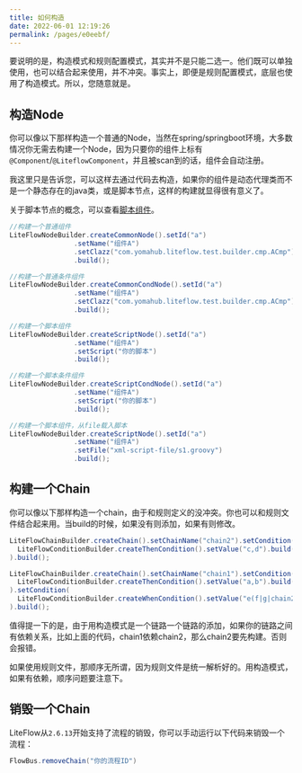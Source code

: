 ```yaml
---
title: 如何构造
date: 2022-06-01 12:19:26
permalink: /pages/e0eebf/
---
```


要说明的是，构造模式和规则配置模式，其实并不是只能二选一。他们既可以单独使用，也可以结合起来使用，并不冲突。事实上，即便是规则配置模式，底层也使用了构造模式。所以，您随意就是。



## 构造Node

你可以像以下那样构造一个普通的Node，当然在spring/springboot环境，大多数情况你无需去构建一个Node，因为只要你的组件上标有`@Component`/`@LiteflowComponent`，并且被scan到的话，组件会自动注册。

我这里只是告诉您，可以这样去通过代码去构造，如果你的组件是动态代理类而不是一个静态存在的java类，或是脚本节点，这样的构建就显得很有意义了。

关于脚本节点的概念，可以查看[脚本组件](/pages/504b45/)。


```java
//构建一个普通组件
LiteFlowNodeBuilder.createCommonNode().setId("a")
                .setName("组件A")
                .setClazz("com.yomahub.liteflow.test.builder.cmp.ACmp")
                .build();

//构建一个普通条件组件
LiteFlowNodeBuilder.createCommonCondNode().setId("a")
                .setName("组件A")
                .setClazz("com.yomahub.liteflow.test.builder.cmp.ACmp")
                .build();

//构建一个脚本组件
LiteFlowNodeBuilder.createScriptNode().setId("a")
                .setName("组件A")
                .setScript("你的脚本")
                .build();

//构建一个脚本条件组件
LiteFlowNodeBuilder.createScriptCondNode().setId("a")
                .setName("组件A")
                .setScript("你的脚本")
                .build();

//构建一个脚本组件，从file载入脚本
LiteFlowNodeBuilder.createScriptNode().setId("a")
                .setName("组件A")
                .setFile("xml-script-file/s1.groovy")
                .build();
```



## 构建一个Chain

你可以像以下那样构造一个chain，由于和规则定义的没冲突。你也可以和规则文件结合起来用。当build的时候，如果没有则添加，如果有则修改。

```java
LiteFlowChainBuilder.createChain().setChainName("chain2").setCondition(
  LiteFlowConditionBuilder.createThenCondition().setValue("c,d").build()
).build();

LiteFlowChainBuilder.createChain().setChainName("chain1").setCondition(
  LiteFlowConditionBuilder.createThenCondition().setValue("a,b").build()
).setCondition(
  LiteFlowConditionBuilder.createWhenCondition().setValue("e(f|g|chain2)").build()
).build();
```

值得提一下的是，由于用构造模式是一个链路一个链路的添加，如果你的链路之间有依赖关系，比如上面的代码，chain1依赖chain2，那么chain2要先构建。否则会报错。

如果使用规则文件，那顺序无所谓，因为规则文件是统一解析好的。用构造模式，如果有依赖，顺序问题要注意下。

## 销毁一个Chain

LiteFlow从`2.6.13`开始支持了流程的销毁，你可以手动运行以下代码来销毁一个流程：

```java
FlowBus.removeChain("你的流程ID")
```